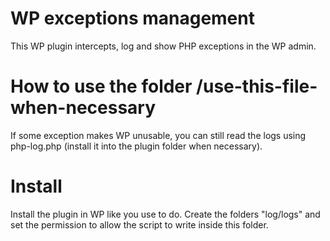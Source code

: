 # WP exceptions management
This WP plugin intercepts, log and show PHP exceptions in the WP admin.

# How to use the folder /use-this-file-when-necessary
If some exception makes WP unusable, you can still read the logs using php-log.php (install it into the plugin folder when necessary).

# Install
Install the plugin in WP like you use to do. Create the folders "log/logs" and set the permission to allow the script to write inside this folder.
